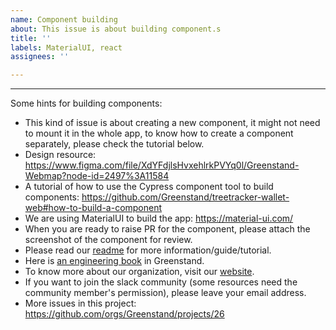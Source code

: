 ```yaml
---
name: Component building
about: This issue is about building component.s
title: ''
labels: MaterialUI, react
assignees: ''

---
```


---

Some hints for building components:

- This kind of issue is about creating a new component, it might not need to mount it in the whole app, to know how to create a component separately, please check the tutorial below.
- Design resource: https://www.figma.com/file/XdYFdjlsHvxehlrkPVYq0l/Greenstand-Webmap?node-id=2497%3A11584
- A tutorial of how to use the Cypress component tool to build components:
  https://github.com/Greenstand/treetracker-wallet-web#how-to-build-a-component
- We are using MaterialUI to build the app: https://material-ui.com/
- When you are ready to raise PR for the component, please attach the screenshot of the component for review.
- Please read our [readme](https://github.com/Greenstand/treetracker-web-map-client#treetracker-web) for more information/guide/tutorial.
- Here is [an engineering book](https://greenstand.gitbook.io/engineering/) in Greenstand.
- To know more about our organization, visit our [website](https://greenstand.org).
- If you want to join the slack community (some resources need the community member's permission), please leave your email address.
- More issues in this project: https://github.com/orgs/Greenstand/projects/26
